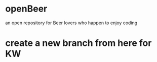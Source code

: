 # openBeer
an open repository for Beer lovers who happen to enjoy coding
# create a new branch from here for KW
